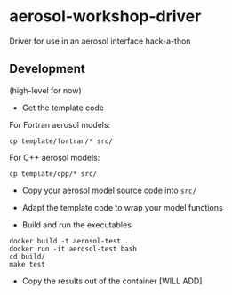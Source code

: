 # aerosol-workshop-driver
Driver for use in an aerosol interface hack-a-thon

## Development

(high-level for now)

- Get the template code

For Fortran aerosol models:

```
cp template/fortran/* src/
```

For C++ aerosol models:

```
cp template/cpp/* src/
```

- Copy your aerosol model source code into `src/`

- Adapt the template code to wrap your model functions

- Build and run the executables

```
docker build -t aerosol-test .
docker run -it aerosol-test bash
cd build/
make test
```

- Copy the results out of the container
[WILL ADD]
